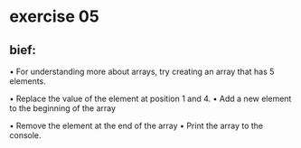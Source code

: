 # exercise 05
## bief:
• For understanding more about arrays, try creating an array that
has 5 elements.

• Replace the value of the element at position 1 and 4.
• Add a new element to the beginning of the array

• Remove the element at the end of the array
• Print the array to the console.
